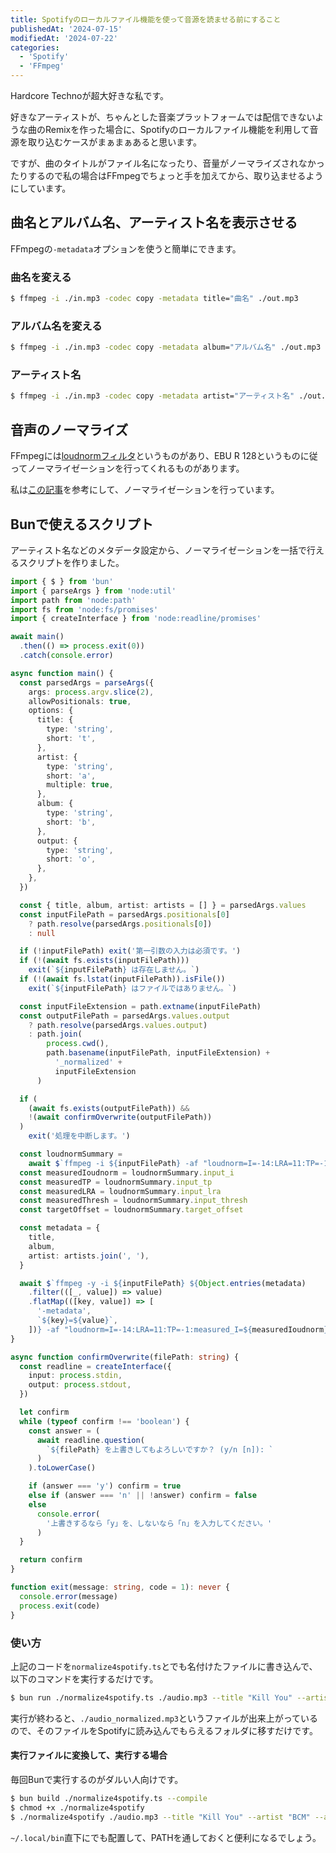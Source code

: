 ```yaml
---
title: Spotifyのローカルファイル機能を使って音源を読ませる前にすること
publishedAt: '2024-07-15'
modifiedAt: '2024-07-22'
categories:
  - 'Spotify'
  - 'FFmpeg'
---
```


Hardcore Technoが超大好きな私です。

好きなアーティストが、ちゃんとした音楽プラットフォームでは配信できないような曲のRemixを作った場合に、Spotifyのローカルファイル機能を利用して音源を取り込むケースがまぁまぁあると思います。

ですが、曲のタイトルがファイル名になったり、音量がノーマライズされなかったりするので私の場合はFFmpegでちょっと手を加えてから、取り込ませるようにしています。

## 曲名とアルバム名、アーティスト名を表示させる

FFmpegの`-metadata`オプションを使うと簡単にできます。

### 曲名を変える

```sh
$ ffmpeg -i ./in.mp3 -codec copy -metadata title="曲名" ./out.mp3
```

### アルバム名を変える

```sh
$ ffmpeg -i ./in.mp3 -codec copy -metadata album="アルバム名" ./out.mp3
```

### アーティスト名

```sh
$ ffmpeg -i ./in.mp3 -codec copy -metadata artist="アーティスト名" ./out.mp3
```

## 音声のノーマライズ

FFmpegには[loudnormフィルタ](https://ffmpeg.org/ffmpeg-filters.html#loudnorm)というものがあり、EBU R 128というものに従ってノーマライゼーションを行ってくれるものがあります。

私は[この記事](https://nico-lab.net/loudnorm_with_ffmpeg/)を参考にして、ノーマライゼーションを行っています。

## Bunで使えるスクリプト

アーティスト名などのメタデータ設定から、ノーマライゼーションを一括で行えるスクリプトを作りました。

```ts
import { $ } from 'bun'
import { parseArgs } from 'node:util'
import path from 'node:path'
import fs from 'node:fs/promises'
import { createInterface } from 'node:readline/promises'

await main()
  .then(() => process.exit(0))
  .catch(console.error)

async function main() {
  const parsedArgs = parseArgs({
    args: process.argv.slice(2),
    allowPositionals: true,
    options: {
      title: {
        type: 'string',
        short: 't',
      },
      artist: {
        type: 'string',
        short: 'a',
        multiple: true,
      },
      album: {
        type: 'string',
        short: 'b',
      },
      output: {
        type: 'string',
        short: 'o',
      },
    },
  })

  const { title, album, artist: artists = [] } = parsedArgs.values
  const inputFilePath = parsedArgs.positionals[0]
    ? path.resolve(parsedArgs.positionals[0])
    : null

  if (!inputFilePath) exit('第一引数の入力は必須です。')
  if (!(await fs.exists(inputFilePath)))
    exit(`${inputFilePath} は存在しません。`)
  if (!(await fs.lstat(inputFilePath)).isFile())
    exit(`${inputFilePath} はファイルではありません。`)

  const inputFileExtension = path.extname(inputFilePath)
  const outputFilePath = parsedArgs.values.output
    ? path.resolve(parsedArgs.values.output)
    : path.join(
        process.cwd(),
        path.basename(inputFilePath, inputFileExtension) +
          '_normalized' +
          inputFileExtension
      )

  if (
    (await fs.exists(outputFilePath)) &&
    !(await confirmOverwrite(outputFilePath))
  )
    exit('処理を中断します。')

  const loudnormSummary =
    await $`ffmpeg -i ${inputFilePath} -af "loudnorm=I=-14:LRA=11:TP=-1:print_format=json,channelmap=channel_layout=stereo,aresample=48000:resampler=soxr" -f null /dev/null 2>&1 | sed -n '/{/,/}/p`.json()
  const measuredIoudnorm = loudnormSummary.input_i
  const measuredTP = loudnormSummary.input_tp
  const measuredLRA = loudnormSummary.input_lra
  const measuredThresh = loudnormSummary.input_thresh
  const targetOffset = loudnormSummary.target_offset

  const metadata = {
    title,
    album,
    artist: artists.join(', '),
  }

  await $`ffmpeg -y -i ${inputFilePath} ${Object.entries(metadata)
    .filter(([_, value]) => value)
    .flatMap(([key, value]) => [
      '-metadata',
      `${key}=${value}`,
    ])} -af "loudnorm=I=-14:LRA=11:TP=-1:measured_I=${measuredIoudnorm}:measured_TP=${measuredTP}:measured_LRA=${measuredLRA}:measured_thresh=${measuredThresh}:offset=${targetOffset},channelmap=channel_layout=stereo,aresample=48000:resampler=soxr" ${outputFilePath}`.quiet()
}

async function confirmOverwrite(filePath: string) {
  const readline = createInterface({
    input: process.stdin,
    output: process.stdout,
  })

  let confirm
  while (typeof confirm !== 'boolean') {
    const answer = (
      await readline.question(
        `${filePath} を上書きしてもよろしいですか？ (y/n [n]): `
      )
    ).toLowerCase()

    if (answer === 'y') confirm = true
    else if (answer === 'n' || !answer) confirm = false
    else
      console.error(
        '上書きするなら「y」を、しないなら「n」を入力してください。'
      )
  }

  return confirm
}

function exit(message: string, code = 1): never {
  console.error(message)
  process.exit(code)
}
```

### 使い方

上記のコードを`normalize4spotify.ts`とでも名付けたファイルに書き込んで、以下のコマンドを実行するだけです。

```sh
$ bun run ./normalize4spotify.ts ./audio.mp3 --title "Kill You" --artist "BCM" --album "Massive Circlez 7"
```

実行が終わると、`./audio_normalized.mp3`というファイルが出来上がっているので、そのファイルをSpotifyに読み込んでもらえるフォルダに移すだけです。

#### 実行ファイルに変換して、実行する場合

毎回Bunで実行するのがダルい人向けです。

```sh
$ bun build ./normalize4spotify.ts --compile
$ chmod +x ./normalize4spotify
$ ./normalize4spotify ./audio.mp3 --title "Kill You" --artist "BCM" --album "Massive Circlez 7"
```

`~/.local/bin`直下にでも配置して、PATHを通しておくと便利になるでしょう。
